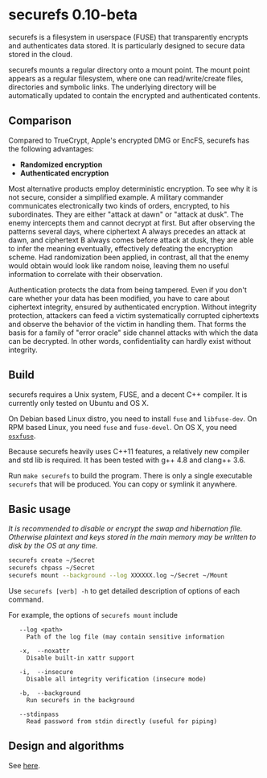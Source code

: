 # securefs 0.10-beta

securefs is a filesystem in userspace (FUSE) that transparently encrypts and authenticates data stored. It is particularly designed to secure data stored in the cloud.

securefs mounts a regular directory onto a mount point. The mount point appears as a regular filesystem, where one can read/write/create files, directories and symbolic links. The underlying directory will be automatically updated to contain the encrypted and authenticated contents.

## Comparison

Compared to TrueCrypt, Apple's encrypted DMG or EncFS, securefs has the following advantages:

* __Randomized encryption__
* __Authenticated encryption__

Most alternative products employ deterministic encryption. To see why it is not secure, consider a simplified example. A military commander communicates electronically two kinds of orders, encrypted, to his subordinates. They are either "attack at dawn" or "attack at dusk". The enemy intercepts them and cannot decrypt at first. But after observing the patterns several days, where ciphertext A always precedes an attack at dawn, and ciphertext B always comes before attack at dusk, they are able to infer the meaning eventually, effectively defeating the encryption scheme. Had randomization been applied, in contrast, all that the enemy would obtain would look like random noise, leaving them no useful information to correlate with their observation.

Authentication protects the data from being tampered. Even if you don't care whether your data has been modified, you have to care about ciphertext integrity, ensured by authenticated encryption. Without integrity protection, attackers can feed a victim systematically corrupted ciphertexts and observe the behavior of the victim in handling them. That forms the basis for a family of "error oracle" side channel attacks with which the data can be decrypted. In other words, confidentiality can hardly exist without integrity.

## Build

securefs requires a Unix system, FUSE, and a decent C++ compiler. It is currently only tested on Ubuntu and OS X.

On Debian based Linux distro, you need to install `fuse` and `libfuse-dev`. On RPM based Linux, you need `fuse` and `fuse-devel`. On OS X, you need [`osxfuse`](https://osxfuse.github.io).

Because securefs heavily uses C++11 features, a relatively new compiler and std lib is required. It has been tested with g++ 4.8 and clang++ 3.6.

Run `make securefs` to build the program. There is only a single executable `securefs` that will be produced. You can copy or symlink it anywhere.

## Basic usage

*It is recommended to disable or encrypt the swap and hibernation file. Otherwise plaintext and keys stored in the main memory may be written to disk by the OS at any time.*

```bash
securefs create ~/Secret
securefs chpass ~/Secret
securefs mount --background --log XXXXXX.log ~/Secret ~/Mount
```

Use `securefs [verb] -h` to get detailed description of options of each command.

For example, the options of `securefs mount` include

```
   --log <path>
     Path of the log file (may contain sensitive information

   -x,  --noxattr
     Disable built-in xattr support

   -i,  --insecure
     Disable all integrity verification (insecure mode)

   -b,  --background
     Run securefs in the background

   --stdinpass
     Read password from stdin directly (useful for piping)
```

## Design and algorithms

See [here](docs/design.md).

